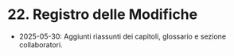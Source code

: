 # 22. Registro delle Modifiche

- 2025-05-30: Aggiunti riassunti dei capitoli, glossario e sezione collaboratori.
